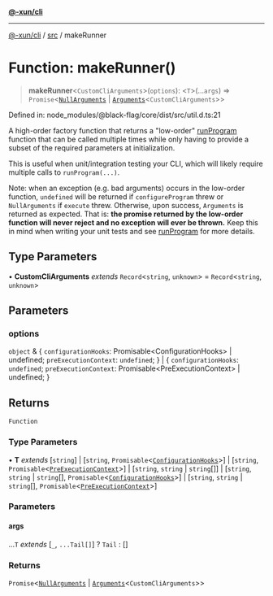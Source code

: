 [**@-xun/cli**](../../README.md)

***

[@-xun/cli](../../README.md) / [src](../README.md) / makeRunner

# Function: makeRunner()

> **makeRunner**\<`CustomCliArguments`\>(`options`): \<`T`\>(...`args`) => `Promise`\<[`NullArguments`](../type-aliases/NullArguments.md) \| [`Arguments`](../type-aliases/Arguments.md)\<`CustomCliArguments`\>\>

Defined in: node\_modules/@black-flag/core/dist/src/util.d.ts:21

A high-order factory function that returns a "low-order" [runProgram](runProgram.md)
function that can be called multiple times while only having to provide a
subset of the required parameters at initialization.

This is useful when unit/integration testing your CLI, which will likely
require multiple calls to `runProgram(...)`.

Note: when an exception (e.g. bad arguments) occurs in the low-order
function, `undefined` will be returned if `configureProgram` threw or
`NullArguments` if `execute` threw. Otherwise, upon success, `Arguments` is
returned as expected. That is: **the promise returned by the low-order
function will never reject and no exception will ever be thrown.** Keep this
in mind when writing your unit tests and see [runProgram](runProgram.md) for more
details.

## Type Parameters

• **CustomCliArguments** *extends* `Record`\<`string`, `unknown`\> = `Record`\<`string`, `unknown`\>

## Parameters

### options

`object` & \{ `configurationHooks`: Promisable\<ConfigurationHooks\> \| undefined; `preExecutionContext`: `undefined`; \} \| \{ `configurationHooks`: `undefined`; `preExecutionContext`: Promisable\<PreExecutionContext\> \| undefined; \}

## Returns

`Function`

### Type Parameters

• **T** *extends* \[`string`\] \| \[`string`, `Promisable`\<[`ConfigurationHooks`](../type-aliases/ConfigurationHooks.md)\>\] \| \[`string`, `Promisable`\<[`PreExecutionContext`](../type-aliases/PreExecutionContext.md)\>\] \| \[`string`, `string` \| `string`[]\] \| \[`string`, `string` \| `string`[], `Promisable`\<[`ConfigurationHooks`](../type-aliases/ConfigurationHooks.md)\>\] \| \[`string`, `string` \| `string`[], `Promisable`\<[`PreExecutionContext`](../type-aliases/PreExecutionContext.md)\>\]

### Parameters

#### args

...`T` *extends* \[`_`, `...Tail[]`\] ? `Tail` : \[\]

### Returns

`Promise`\<[`NullArguments`](../type-aliases/NullArguments.md) \| [`Arguments`](../type-aliases/Arguments.md)\<`CustomCliArguments`\>\>
